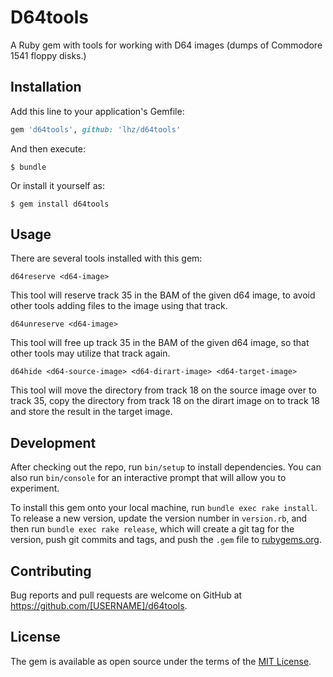 # D64tools

A Ruby gem with tools for working with D64 images (dumps of Commodore 1541 floppy disks.)

## Installation

Add this line to your application's Gemfile:

```ruby
gem 'd64tools', github: 'lhz/d64tools'
```

And then execute:

    $ bundle

Or install it yourself as:

    $ gem install d64tools

## Usage

There are several tools installed with this gem:

```
d64reserve <d64-image>
```
This tool will reserve track 35 in the BAM of the given d64 image, to avoid other tools adding files to the image using that track.

```
d64unreserve <d64-image>
```
This tool will free up track 35 in the BAM of the given d64 image, so that other tools may utilize that track again.

```
d64hide <d64-source-image> <d64-dirart-image> <d64-target-image>
```
This tool will move the directory from track 18 on the source image over to track 35, copy the directory from track 18 on the dirart image on to track 18 and store the result in the target image.

## Development

After checking out the repo, run `bin/setup` to install dependencies. You can also run `bin/console` for an interactive prompt that will allow you to experiment.

To install this gem onto your local machine, run `bundle exec rake install`. To release a new version, update the version number in `version.rb`, and then run `bundle exec rake release`, which will create a git tag for the version, push git commits and tags, and push the `.gem` file to [rubygems.org](https://rubygems.org).

## Contributing

Bug reports and pull requests are welcome on GitHub at https://github.com/[USERNAME]/d64tools.


## License

The gem is available as open source under the terms of the [MIT License](http://opensource.org/licenses/MIT).

